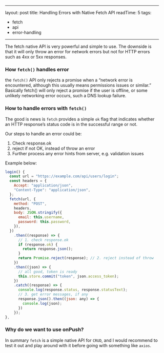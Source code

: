 
---
layout: post
title: Handling Errors with Native Fetch API
readTime: 5
tags:
  - fetch
  - api
  - error-handling
---

The fetch native API is very powerful and simple to use. The downside is that it will only throw an error for network errors but not for HTTP errors such as 4xx or 5xx responses.
<!--more-->

### How `fetch()` handles error

the `fetch()` API only rejects a promise when a “network error is encountered, although this usually means permissions issues or similar.” Basically fetch() will only reject a promise if the user is offline, or some unlikely networking error occurs, such a DNS lookup failure.

### How to handle errors with `fetch()`

The good is news is `fetch` provides a simple `ok` flag that indicates whether an HTTP response’s status code is in the successful range or not.

Our steps to handle an error could be:

1) Check response.ok
2) reject if not OK, instead of throw an error
3) Further process any error hints from server, e.g. validation issues

Example below:

```js
login() {
  const url = "https://example.com/api/users/login";
  const headers = {
    Accept: "application/json",
    "Content-Type": "application/json",
  };
  fetch(url, {
    method: "POST",
    headers,
    body: JSON.stringify({
      email: this.username,
      password: this.password,
    }),
  })
    .then((response) => {
      // 1. check response.ok
      if (response.ok) {
        return response.json();
      }
      return Promise.reject(response); // 2. reject instead of throw
    })
    .then((json) => {
      // all good, token is ready
      this.store.commit("token", json.access_token);
    })
    .catch((response) => {
      console.log(response.status, response.statusText);
      // 3. get error messages, if any
      response.json().then((json: any) => {
        console.log(json);
      })
    });
},
```


### Why do we want to use onPush?

In summary `fetch` is a simple native API for `CRUD`, and I would recommend to test it out and play around with it before going with something like `axios`.
